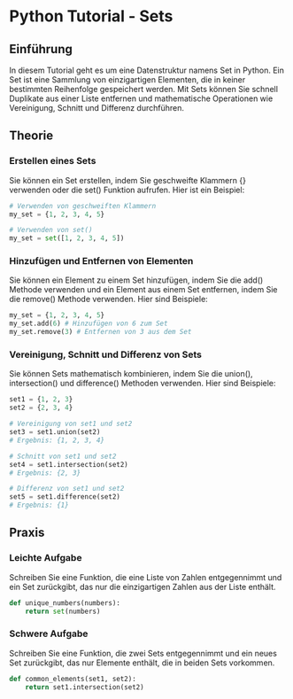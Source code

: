 # Python Tutorial - Sets

## Einführung
In diesem Tutorial geht es um eine Datenstruktur namens Set in Python. Ein Set ist eine Sammlung von einzigartigen Elementen, die in keiner bestimmten Reihenfolge gespeichert werden. Mit Sets können Sie schnell Duplikate aus einer Liste entfernen und mathematische Operationen wie Vereinigung, Schnitt und Differenz durchführen.

## Theorie
### Erstellen eines Sets
Sie können ein Set erstellen, indem Sie geschweifte Klammern {} verwenden oder die set() Funktion aufrufen. Hier ist ein Beispiel:

```python
# Verwenden von geschweiften Klammern
my_set = {1, 2, 3, 4, 5}

# Verwenden von set()
my_set = set([1, 2, 3, 4, 5])
```

### Hinzufügen und Entfernen von Elementen
Sie können ein Element zu einem Set hinzufügen, indem Sie die add() Methode verwenden und ein Element aus einem Set entfernen, indem Sie die remove() Methode verwenden. Hier sind Beispiele:

```python
my_set = {1, 2, 3, 4, 5}
my_set.add(6) # Hinzufügen von 6 zum Set
my_set.remove(3) # Entfernen von 3 aus dem Set
```

### Vereinigung, Schnitt und Differenz von Sets
Sie können Sets mathematisch kombinieren, indem Sie die union(), intersection() und difference() Methoden verwenden. Hier sind Beispiele:

```python
set1 = {1, 2, 3}
set2 = {2, 3, 4}

# Vereinigung von set1 und set2
set3 = set1.union(set2)
# Ergebnis: {1, 2, 3, 4}

# Schnitt von set1 und set2
set4 = set1.intersection(set2)
# Ergebnis: {2, 3}

# Differenz von set1 und set2
set5 = set1.difference(set2)
# Ergebnis: {1}
```

## Praxis
### Leichte Aufgabe
Schreiben Sie eine Funktion, die eine Liste von Zahlen entgegennimmt und ein Set zurückgibt, das nur die einzigartigen Zahlen aus der Liste enthält.

```python
def unique_numbers(numbers):
    return set(numbers)
```

### Schwere Aufgabe
Schreiben Sie eine Funktion, die zwei Sets entgegennimmt und ein neues Set zurückgibt, das nur Elemente enthält, die in beiden Sets vorkommen.

```python
def common_elements(set1, set2):
    return set1.intersection(set2)
```